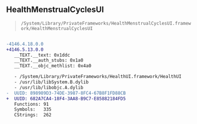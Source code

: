 ## HealthMenstrualCyclesUI

> `/System/Library/PrivateFrameworks/HealthMenstrualCyclesUI.framework/HealthMenstrualCyclesUI`

```diff

-4146.4.18.0.0
+4146.5.13.0.0
   __TEXT.__text: 0x1ddc
   __TEXT.__auth_stubs: 0x1a0
   __TEXT.__objc_methlist: 0x4a0

   - /System/Library/PrivateFrameworks/HealthUI.framework/HealthUI
   - /usr/lib/libSystem.B.dylib
   - /usr/lib/libobjc.A.dylib
-  UUID: 898989D3-74DE-3987-8FC4-67B8F1FD88CB
+  UUID: 682A7CA4-18F4-3AA8-B9C7-E85882184FD5
   Functions: 91
   Symbols:   335
   CStrings:  262

```
